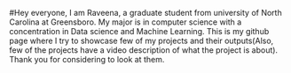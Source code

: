 #Hey everyone,
  I am Raveena, a graduate student from university of North Carolina at Greensboro. My major is in computer science with a concentration in Data science and Machine Learning. This is my github page where I try to showcase few of my projects and their outputs(Also, few of the projects have a video description of what the project is about). Thank you for considering to look at them. 
